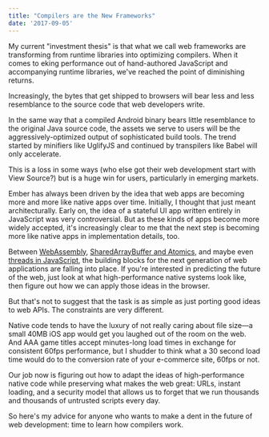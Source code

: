 ```yaml
---
title: "Compilers are the New Frameworks"
date: '2017-09-05'
---
```


My current "investment thesis" is that what we call web frameworks are
transforming from runtime libraries into optimizing compilers. When it comes to
eking performance out of hand-authored JavaScript and accompanying runtime
libraries, we've reached the point of diminishing returns.

Increasingly, the bytes that get shipped to browsers will bear less and less
resemblance to the source code that web developers write.

In the same way that a compiled Android binary bears little resemblance to the
original Java source code, the assets we serve to users will be the
aggressively-optimized output of sophisticated build tools. The trend started by
minifiers like UglifyJS and continued by transpilers like Babel will only
accelerate.

This is a loss in some ways (who else got their web development start with View
Source?) but is a huge win for users, particularly in emerging markets.

Ember has always been driven by the idea that web apps are becoming more and
more like native apps over time. Initially, I thought that just meant
architecturally. Early on, the idea of a stateful UI app written entirely in
JavaScript was very controversial. But as these kinds of apps become more widely
accepted, it's increasingly clear to me that the next step is becoming more like
native apps in implementation details, too.

Between [WebAssembly](http://webassembly.org/), [SharedArrayBuffer and
Atomics](https://developer.mozilla.org/en-US/docs/Web/JavaScript/Reference/Global_Objects/Atomics),
and maybe even [threads in
JavaScript](https://webkit.org/blog/7846/concurrent-javascript-it-can-work/),
the building blocks for the next generation of web applications are falling into
place. If you're interested in predicting the future of the web, just look at
what high-performance native systems look like, then figure out how we can apply
those ideas in the browser.

But that's not to suggest that the task is as simple as just porting good ideas
to web APIs. The constraints are very different.

Native code tends to have the luxury of not really caring about file size—a
small 40MB iOS app would get you laughed out of the room on the web. And AAA
game titles accept minutes-long load times in exchange for consistent 60fps
performance, but I shudder to think what a 30 second load time would do to the
conversion rate of your e-commerce site, 60fps or not.

Our job now is figuring out how to adapt the ideas of high-performance native
code while preserving what makes the web great: URLs, instant loading, and a
security model that allows us to forget that we run thousands and thousands of
untrusted scripts every day.

So here's my advice for anyone who wants to make a dent in the future of web
development: time to learn how compilers work.
